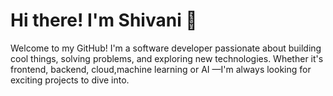 # Hi there! I'm Shivani 👋
Welcome to my GitHub! I'm a software developer passionate about building cool things, solving problems, and exploring new technologies. Whether it's frontend, backend, cloud,machine learning or AI —I'm always looking for exciting projects to dive into.
